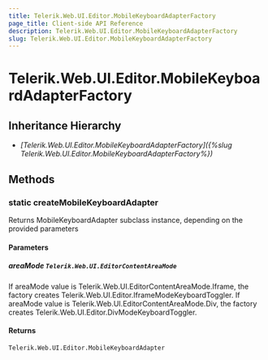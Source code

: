 ```yaml
---
title: Telerik.Web.UI.Editor.MobileKeyboardAdapterFactory
page_title: Client-side API Reference
description: Telerik.Web.UI.Editor.MobileKeyboardAdapterFactory
slug: Telerik.Web.UI.Editor.MobileKeyboardAdapterFactory
---
```


# Telerik.Web.UI.Editor.MobileKeyboardAdapterFactory

## Inheritance Hierarchy

* *[Telerik.Web.UI.Editor.MobileKeyboardAdapterFactory]({%slug Telerik.Web.UI.Editor.MobileKeyboardAdapterFactory%})*


## Methods

### static createMobileKeyboardAdapter

Returns MobileKeyboardAdapter subclass instance, depending on the provided parameters

#### Parameters

##### areaMode `Telerik.Web.UI.EditorContentAreaMode`

If areaMode value is Telerik.Web.UI.EditorContentAreaMode.Iframe, the factory creates Telerik.Web.UI.Editor.IframeModeKeyboardToggler.
If areaMode value is Telerik.Web.UI.EditorContentAreaMode.Div, the factory creates Telerik.Web.UI.Editor.DivModeKeyboardToggler.

#### Returns

`Telerik.Web.UI.Editor.MobileKeyboardAdapter`


